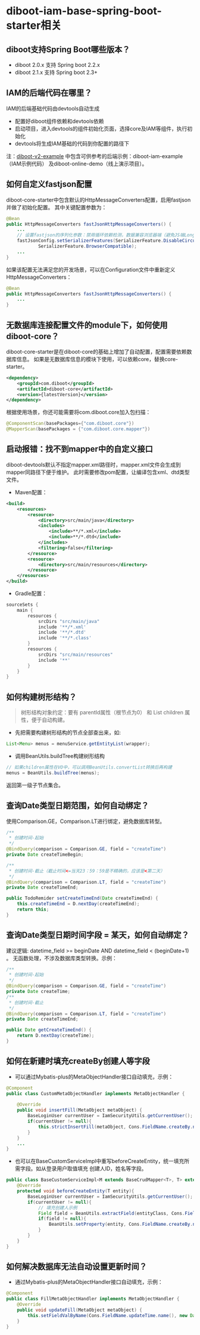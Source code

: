 # diboot-iam-base-spring-boot-starter相关

## diboot支持Spring Boot哪些版本？
* diboot 2.0.x 支持 Spring boot 2.2.x
* diboot 2.1.x 支持 Spring boot 2.3+

## IAM的后端代码在哪里？
IAM的后端基础代码由devtools自动生成
* 配置好diboot组件依赖和devtools依赖
* 启动项目，进入devtools的组件初始化页面，选择core及IAM等组件，执行初始化
* devtools将生成IAM基础的代码到你配置的路径下

注：[diboot-v2-example](https://github.com/dibo-software/diboot-v2-example) 中包含可供参考的后端示例：diboot-iam-example（IAM示例代码）
及diboot-online-demo（线上演示项目）。

## 如何自定义fastjson配置
diboot-core-starter中包含默认的HttpMessageConverters配置，启用fastjson并做了初始化配置。
其中关键配置参数为：
~~~java
@Bean
public HttpMessageConverters fastJsonHttpMessageConverters() {
    ...
    // 设置fastjson的序列化参数：禁用循环依赖检测，数据兼容浏览器端（避免JS端Long精度丢失问题）
    fastJsonConfig.setSerializerFeatures(SerializerFeature.DisableCircularReferenceDetect,
            SerializerFeature.BrowserCompatible);
    ...
}
~~~
如果该配置无法满足您的开发场景，可以在Configuration文件中重新定义HttpMessageConverters：
~~~java
@Bean
public HttpMessageConverters fastJsonHttpMessageConverters() {
    ...
}
~~~

## 无数据库连接配置文件的module下，如何使用diboot-core？
diboot-core-starter是在diboot-core的基础上增加了自动配置，配置需要依赖数据库信息。
如果是无数据库信息的模块下使用，可以依赖core，替换core-starter。
~~~xml
<dependency>
    <groupId>com.diboot</groupId>
    <artifactId>diboot-core</artifactId>
    <version>{latestVersion}</version>
</dependency>
~~~
根据使用场景，你还可能需要将com.diboot.core加入包扫描：
~~~java
@ComponentScan(basePackages={"com.diboot.core"})
@MapperScan(basePackages = {"com.diboot.core.mapper"})
~~~

## 启动报错：找不到mapper中的自定义接口
diboot-devtools默认不指定mapper.xml路径时，mapper.xml文件会生成到mapper同路径下便于维护。
此时需要修改pom配置，让编译包含xml、dtd类型文件。
* Maven配置：
~~~xml
<build>
    <resources>
        <resource>
            <directory>src/main/java</directory>
            <includes>
                <include>**/*.xml</include>
                <include>**/*.dtd</include>
            </includes>
            <filtering>false</filtering>
        </resource>
        <resource>
            <directory>src/main/resources</directory>
        </resource>
    </resources>
</build>
~~~
* Gradle配置：
```groovy
sourceSets {
    main {
        resources {
            srcDirs "src/main/java"
            include '**/*.xml'
            include '**/*.dtd'
            include '**/*.class'
        }
        resources {
            srcDirs "src/main/resources"
            include '**'
        }
    }
}
```

## 如何构建树形结构？
> 树形结构对象约定：要有 parentId属性（根节点为0） 和 List children 属性，便于自动构建。
* 先把需要构建树形结构的节点全部查出来，如:
~~~java
List<Menu> menus = menuService.getEntityList(wrapper);
~~~
* 调用BeanUtils.buildTree构建树形结构
~~~java
// 如果children属性在VO中，可以调用BeanUtils.convertList转换后再构建
menus = BeanUtils.buildTree(menus);
~~~
返回第一级子节点集合。

## 查询Date类型日期范围，如何自动绑定？
使用Comparison.GE，Comparison.LT进行绑定，避免数据库转型。
~~~java
/**
 * 创建时间-起始
 */
@BindQuery(comparison = Comparison.GE, field = "createTime")
private Date createTimeBegin;

/**
 * 创建时间-截止（截止时间<=当天23：59：59是不精确的，应该是<第二天）
 */
@BindQuery(comparison = Comparison.LT, field = "createTime")
private Date createTimeEnd;

public TodoRemider setCreateTimeEnd(Date createTimeEnd) {
    this.createTimeEnd = D.nextDay(createTimeEnd);
    return this;
}
~~~

## 查询Date类型日期时间字段 = 某天，如何自动绑定？
建议逻辑: datetime_field >= beginDate AND datetime_field < (beginDate+1) 。
无函数处理，不涉及数据库类型转换。示例：
~~~java
/**
 * 创建时间-起始
 */
@BindQuery(comparison = Comparison.GE, field = "createTime")
private Date createTime;
/**
 * 创建时间-截止
 */
@BindQuery(comparison = Comparison.LT, field = "createTime")
private Date createTimeEnd;

public Date getCreateTimeEnd() {
    return D.nextDay(createTime);
}
~~~

## 如何在新建时填充createBy创建人等字段
* 可以通过Mybatis-plus的MetaObjectHandler接口自动填充，示例：
~~~java 
@Component
public class CustomMetaObjectHandler implements MetaObjectHandler {
    
    @Override
    public void insertFill(MetaObject metaObject) {
        BaseLoginUser currentUser = IamSecurityUtils.getCurrentUser();
        if(currentUser != null){
            this.strictInsertFill(metaObject, Cons.FieldName.createBy.name(), Long.class, currentUser.getId());
        }
    }
    ...
}
~~~

* 也可以在BaseCustomServiceImpl中重写beforeCreateEntity，统一填充所需字段。如从登录用户取值填充 创建人ID，姓名等字段。
~~~java
public class BaseCustomServiceImpl<M extends BaseCrudMapper<T>, T> extends BaseServiceImpl<M, T> implements BaseCustomService<T> {
    @Override
    protected void beforeCreateEntity(T entity){
        BaseLoginUser currentUser = IamSecurityUtils.getCurrentUser();
        if(currentUser != null){
            // 填充创建人示例
            Field field = BeanUtils.extractField(entityClass, Cons.FieldName.createBy.name());
            if(field != null){
                BeanUtils.setProperty(entity, Cons.FieldName.createBy.name(), currentUser.getId());
            }
        }
    }
}
~~~
## 如何解决数据库无法自动设置更新时间？
* 通过Mybatis-plus的MetaObjectHandler接口自动填充，示例：
~~~java 
@Component
public class FillMetaObjectHandler implements MetaObjectHandler {
    @Override
    public void updateFill(MetaObject metaObject) {
        this.setFieldValByName(Cons.FieldName.updateTime.name(), new Date(), metaObject);
    }
}
~~~


